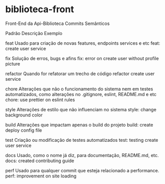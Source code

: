 # biblioteca-front
Front-End da Api-Biblioteca
Commits Semânticos



Padrão
Descrição
Exemplo




feat
Usado para criação de novas features, endpoints services e etc
feat: create user service


fix
Solução de erros, bugs e afins
fix: error on create user without profile picture


refactor
Quando for refatorar um trecho de código
refactor create user service


chore
Alterações que não o funcionamento do sistema nem em testes automatizados, como alterações no .gitignore, eslint, README.md e etc
chore: use prettier on eslint rules


style
Alterações de estilo que não influenciam no sistema
style: change background color


build
Alterações que impactam apenas o build do projeto
build: create deploy config file


test
Criação ou modificação de testes automatizados
test: testing create user service


docs
Usado, como o nome já diz, para documentação, README.md, etc.
docs: created contributing guide


perf
Usado para qualquer commit que esteja relacionado a performance.
perf: improvement on site loading
